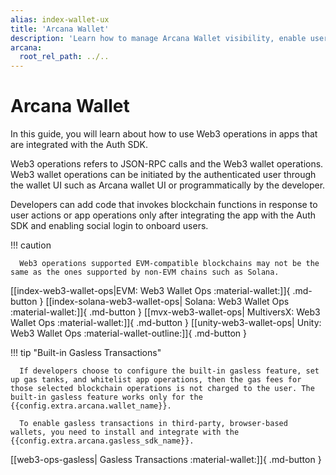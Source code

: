 ```yaml
---
alias: index-wallet-ux
title: 'Arcana Wallet'
description: 'Learn how to manage Arcana Wallet visibility, enable users to use the Wallet UI and perform Web3 blockchain operations or add code to enable JSON/RPC and Web3 wallet operations programmatically in an app integrated with the Auth SDK.'
arcana:
  root_rel_path: ../..
---
```


# Arcana Wallet

In this guide, you will learn about how to use Web3 operations in apps that are integrated with the Auth SDK.

Web3 operations refers to JSON-RPC calls and the Web3 wallet operations. Web3 wallet operations can be initiated by the authenticated user through the wallet UI such as Arcana wallet UI or programmatically by the developer.

Developers can add code that invokes blockchain functions in response to user actions or app operations only after integrating the app with the Auth SDK and enabling social login to onboard users.

!!! caution 

      Web3 operations supported EVM-compatible blockchains may not be the same as the ones supported by non-EVM chains such as Solana.

[[index-web3-wallet-ops|EVM: Web3 Wallet Ops :material-wallet:]]{ .md-button }
[[index-solana-web3-wallet-ops| Solana: Web3 Wallet Ops :material-wallet:]]{ .md-button }
[[mvx-web3-wallet-ops| MultiversX: Web3 Wallet Ops :material-wallet:]]{ .md-button }
[[unity-web3-wallet-ops| Unity: Web3 Wallet Ops :material-wallet-outline:]]{ .md-button }

!!! tip "Built-in Gasless Transactions"

      If developers choose to configure the built-in gasless feature, set up gas tanks, and whitelist app operations, then the gas fees for those selected blockchain operations is not charged to the user. The built-in gasless feature works only for the {{config.extra.arcana.wallet_name}}.

      To enable gasless transactions in third-party, browser-based wallets, you need to install and integrate with the {{config.extra.arcana.gasless_sdk_name}}.

[[web3-ops-gasless| Gasless Transactions :material-wallet:]]{ .md-button }